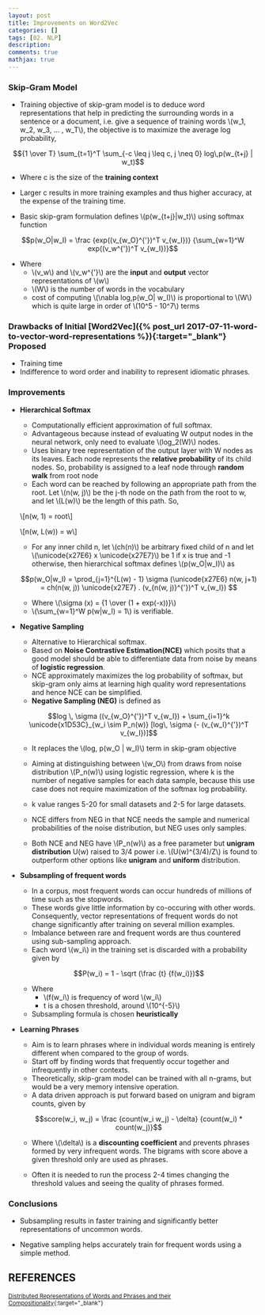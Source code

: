 ```yaml
---
layout: post
title: Improvements on Word2Vec
categories: []
tags: [02. NLP]
description:
comments: true
mathjax: true
---
```


### Skip-Gram Model

* Training objective of skip-gram model is to deduce word representations that help in predicting the surrounding words in a sentence or a document, i.e. give a sequence of training words \\(w_1, w_2, w_3, ... , w_T\\), the objective is to maximize the average log probability, 

$${1 \over T} \sum_{t=1}^T \sum_{-c \leq j \leq c, j \neq 0} log\,p(w_{t+j} | w_t)$$

  * Where c is the size of the **training context**
  * Larger c results in more training examples and thus higher accuracy, at the expense of the training time.

* Basic skip-gram formulation defines \\(p(w_{t+j}\|w_t)\\) using softmax function

$$p(w_O|w_I) = \frac {exp((v_{w_O}^{'})^T v_{w_I})} {\sum_{w=1}^W exp((v_w^{'})^T v_{w_I})}$$

  * Where
    * \\(v_w\\) and \\(v_w^{\'}\\) are the **input** and **output** vector representations of \\(w\\)
    * \\(W\\) is the number of words in the vocabulary
    * cost of computing \\(\nabla log\,p(w_O\| w_I)\\) is proportional to \\(W\\) which is quite large in order of \\(10^5 - 10^7\\) terms

### Drawbacks of Initial [Word2Vec]({% post_url 2017-07-11-word-to-vector-word-representations %}){:target="_blank"} Proposed


* Training time
* Indifference to word order and inability to represent idiomatic phrases.

### Improvements

* **Hierarchical Softmax**
  * Computationally efficient approximation of full softmax.
  * Advantageous because instead of evaluating W output nodes in the neural network, only need to evaluate \\(log_2(W)\\) nodes.
  * Uses binary tree representation of the output layer with W nodes as its leaves. Each node represents the **relative probability** of its child nodes. So, probability is assigned to a leaf node through **random walk** from root node
  * Each word can be reached by following an appropriate path from the root. Let \\(n(w, j)\\) be the j-th node on the path from the root to w, and let \\(L(w)\\) be the length of this path. So,

  \\[n(w, 1) = root\\]

  \\[n(w, L(w)) = w\\]

  * For any inner child n, let \\(ch(n)\\) be arbitrary fixed child of n and let \\(\unicode{x27E6} x \unicode{x27E7}\\) be 1 if x is true and -1 otherwise, then hierarchical softmax defines \\(p(w_O\|w_I)\\) as 

  $$p(w_O|w_I) = \prod_{j=1}^{L(w) - 1} \sigma (\unicode{x27E6} n(w, j+1) = ch(n(w, j)) \unicode{x27E7} . (v_{n(w, j)}^{'})^T v_{w_I}) $$

    * Where \\(\sigma (x) = {1 \over (1 + exp(-x))}\\)
  * \\(\sum_{w=1}^W p(w\|w_I) = 1\\) is verifiable.

* **Negative Sampling**
  * Alternative to Hierarchical softmax.
  * Based on **Noise Contrastive Estimation(NCE)** which posits that a good model should be able to differentiate data from noise by means of **logistic regression**.
  * NCE approximately maximizes the log probability of softmax, but skip-gram only aims at learning high quality word representations and hence NCE can be simplified.
  * **Negative Sampling (NEG)** is defined as

  $$log \, \sigma ((v_{w_O}^{'})^T v_{w_I}) + \sum_{i=1}^k \unicode{x1D53C}_{w_i \sim P_n(w)} [log\, \sigma (- (v_{w_I}^{'})^T v_{w_I})]$$

  * It replaces the \\(log\, p(w_O \| w_I)\\) term in skip-gram objective

  * Aiming at distinguishing between \\(w_O\\) from draws from noise distribution \\(P_n(w)\\) using logistic regression, where k is the number of negative samples for each data sample, because this use case does not require maximization of the softmax log probability.

  * k value ranges 5-20 for small datasets and 2-5 for large datasets.

  * NCE differs from NEG in that NCE needs the sample and numerical probabilities of the noise distribution, but NEG uses only samples.

  * Both NCE and NEG have \\(P_n(w)\\) as a free parameter but **unigram distribution** U(w) raised to 3/4 power i.e. \\(U(w)^{3/4)/Z\\) is found to outperform other options like **unigram** and **uniform** distribution.

* **Subsampling of frequent words**
  * In a corpus, most frequent words can occur hundreds of millions of time such as the stopwords.
  * These words give little information by co-occuring with other words. Consequently, vector representations of frequent words do not change significantly after training on several million examples.
  * Imbalance between rare and frequent words are thus countered using sub-sampling approach.
  * Each word \\(w_i\\) in the training set is discarded with a probability given by

  $$P(w_i) = 1 - \sqrt (\frac {t} {f(w_i)})$$

  * Where
    * \\(f(w_i\\) is frequency of word \\(w_i\\)
    * t is a chosen threshold, around \\(10^{-5}\\)
  * Subsampling formula is chosen **heuristically**

* **Learning Phrases**
  * Aim is to learn phrases where in individual words meaning is entirely different when compared to the group of words.
  * Start off by finding words that frequently occur together and infrequently in other contexts.
  * Theoretically, skip-gram model can be trained with all n-grams, but would be a very memory intensive operation.
  * A data driven approach is put forward based on unigram and bigram counts, given by

  $$score(w_i, w_j) = \frac {count(w_i w_j) - \delta} {count(w_i) * count(w_j)}$$

    * Where \\(\delta\\) is a **discounting coefficient** and prevents phrases formed by very infrequent words. The bigrams with score above a given threshold only are used as phrases.

  * Often it is needed to run the process 2-4 times changing the threshold values and seeing the quality of phrases formed.

### Conclusions

* Subsampling results in faster training and significantly better representations of uncommon words.

* Negative sampling helps accurately train for frequent words using a simple method.


## REFERENCES

<small>[Distributed Representations of Words and Phrases and their Compositionality](http://web2.cs.columbia.edu/~blei/seminar/2016_discrete_data/readings/MikolovSutskeverChenCorradoDean2013.pdf){:target="_blank"}</small>